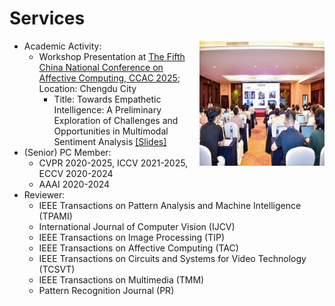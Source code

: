 # Services
<img src="/images/CCAC_image.jpg" alt="ccac" width="200px" height="200px" style="float: right;"> 

- Academic Activity:
  - Workshop Presentation at [The Fifth China National Conference on Affective Computing, CCAC 2025](https://ccac2025.xhu.edu.cn/); Location: Chengdu City
    - Title: Towards Empathetic Intelligence: A Preliminary Exploration of Challenges and Opportunities in Multimodal Sentiment Analysis [\[Slides\]](/images/ccac_report.pdf)
- (Senior) PC Member:
    - CVPR 2020-2025, ICCV 2021-2025, ECCV 2020-2024
    - AAAI 2020-2024
- Reviewer:
    - IEEE Transactions on Pattern Analysis and Machine Intelligence (TPAMI)
    - International Journal of Computer Vision (IJCV)
    - IEEE Transactions on Image Processing (TIP)
    - IEEE Transactions on Affective Computing (TAC)
    - IEEE Transactions on Circuits and Systems for Video Technology (TCSVT)
    - IEEE Transactions on Multimedia (TMM)
    - Pattern Recognition Journal (PR)
